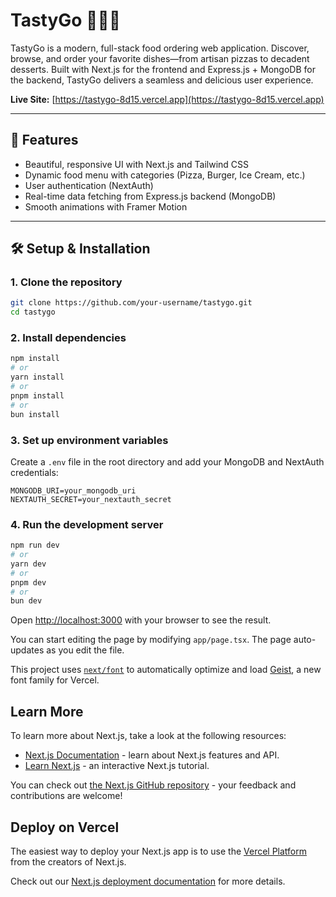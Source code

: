 # TastyGo 🍕🍔🍦

TastyGo is a modern, full-stack food ordering web application. Discover, browse, and order your favorite dishes—from artisan pizzas to decadent desserts. Built with Next.js for the frontend and Express.js + MongoDB for the backend, TastyGo delivers a seamless and delicious user experience.

**Live Site:** [https://tastygo-8d15.vercel.app](https://tastygo-8d15.vercel.app)

---

## 🚀 Features

- Beautiful, responsive UI with Next.js and Tailwind CSS
- Dynamic food menu with categories (Pizza, Burger, Ice Cream, etc.)
- User authentication (NextAuth)
- Real-time data fetching from Express.js backend (MongoDB)
- Smooth animations with Framer Motion

---

## 🛠️ Setup & Installation

### 1. Clone the repository

```bash
git clone https://github.com/your-username/tastygo.git
cd tastygo
```

### 2. Install dependencies

```bash
npm install
# or
yarn install
# or
pnpm install
# or
bun install
```

### 3. Set up environment variables

Create a `.env` file in the root directory and add your MongoDB and NextAuth credentials:

```
MONGODB_URI=your_mongodb_uri
NEXTAUTH_SECRET=your_nextauth_secret
```

### 4. Run the development server

```bash
npm run dev
# or
yarn dev
# or
pnpm dev
# or
bun dev
```

Open [http://localhost:3000](http://localhost:3000) with your browser to see the result.

You can start editing the page by modifying `app/page.tsx`. The page auto-updates as you edit the file.

This project uses [`next/font`](https://nextjs.org/docs/app/building-your-application/optimizing/fonts) to automatically optimize and load [Geist](https://vercel.com/font), a new font family for Vercel.

## Learn More

To learn more about Next.js, take a look at the following resources:

- [Next.js Documentation](https://nextjs.org/docs) - learn about Next.js features and API.
- [Learn Next.js](https://nextjs.org/learn) - an interactive Next.js tutorial.

You can check out [the Next.js GitHub repository](https://github.com/vercel/next.js) - your feedback and contributions are welcome!

## Deploy on Vercel

The easiest way to deploy your Next.js app is to use the [Vercel Platform](https://vercel.com/new?utm_medium=default-template&filter=next.js&utm_source=create-next-app&utm_campaign=create-next-app-readme) from the creators of Next.js.

Check out our [Next.js deployment documentation](https://nextjs.org/docs/app/building-your-application/deploying) for more details.
